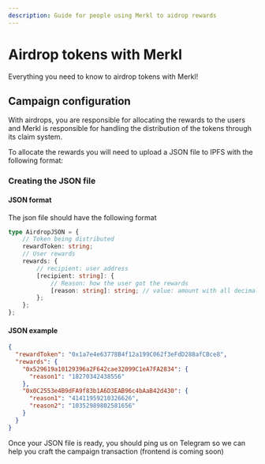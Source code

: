 ```yaml
---
description: Guide for people using Merkl to aidrop rewards
---
```


# Airdrop tokens with Merkl

Everything you need to know to airdrop tokens with Merkl!

## Campaign configuration

With airdrops, you are responsible for allocating the rewards to the users and Merkl is responsible for handling the distribution of the tokens through its claim system.

To allocate the rewards you will need to upload a JSON file to IPFS with the following format:

### Creating the JSON file

#### JSON format

The json file should have the following format

```typescript
type AirdropJSON = {
    // Token being distributed
    rewardToken: string;
    // User rewards
    rewards: {
        // recipient: user address
        [recipient: string]: {
            // Reason: how the user got the rewards
            [reason: string]: string; // value: amount with all decimals as a string
        };
    };
};
```

#### JSON example

```json
{
  "rewardToken": "0x1a7e4e63778B4f12a199C062f3eFdD288afCBce8",
  "rewards": {
    "0x529619a10129396a2F642cae32099C1eA7FA2834": {
      "reason1": "18270342438556"
    },
    "0x0C2553e4B9dFA9f83b1A6D3EAB96c4bAaB42d430": {
      "reason1": "41411959210326626",
      "reason2": "10352989802581656"
    }
  }
}
```

Once your JSON file is ready, you should ping us on Telegram so we can help you craft the campaign transaction (frontend is coming soon)
